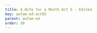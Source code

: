 ```yaml
---
title: A Wife for a Month Act 5 - Edited
key: awfam-ed-act05
parent: awfam-ed
order: 50
---
```

<tei-render mode="drama" linedisplay="5" src="../../../files/awfam-Edited-Act5.xml" line-display="5" line-prefix="line" line-start="1" close-icon="close" close-label="Close" copy-message="Copied to Clipboard" link-icon="link" link-label="Get link" page-icon="description" page-label="See the original page" pathAssetCss="../../../assets/css"></tei-render>
